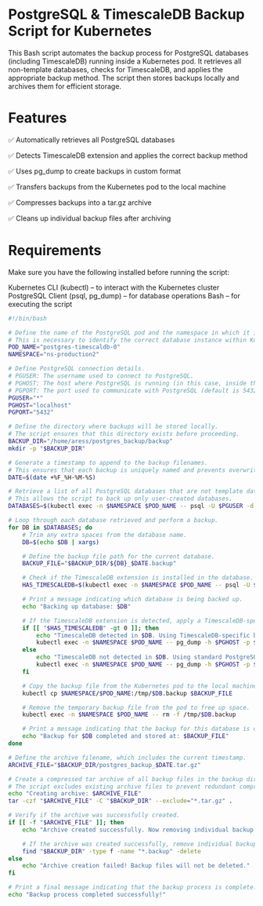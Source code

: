 # PostgreSQL & TimescaleDB Backup Script for Kubernetes

This Bash script automates the backup process for PostgreSQL databases (including TimescaleDB) running inside a Kubernetes pod. It retrieves all non-template databases, checks for TimescaleDB, and applies the appropriate backup method. The script then stores backups locally and archives them for efficient storage.

# Features
✅ Automatically retrieves all PostgreSQL databases

✅ Detects TimescaleDB extension and applies the correct backup method

✅ Uses pg_dump to create backups in custom format

✅ Transfers backups from the Kubernetes pod to the local machine

✅ Compresses backups into a tar.gz archive

✅ Cleans up individual backup files after archiving

# Requirements
Make sure you have the following installed before running the script:

Kubernetes CLI (kubectl) – to interact with the Kubernetes cluster
PostgreSQL Client (psql, pg_dump) – for database operations
Bash – for executing the script

```sh
#!/bin/bash

# Define the name of the PostgreSQL pod and the namespace in which it is running.
# This is necessary to identify the correct database instance within Kubernetes.
POD_NAME="postgres-timescaldb-0"
NAMESPACE="ns-production2"

# Define PostgreSQL connection details.
# PGUSER: The username used to connect to PostgreSQL.
# PGHOST: The host where PostgreSQL is running (in this case, inside the Kubernetes pod).
# PGPORT: The port used to communicate with PostgreSQL (default is 5432).
PGUSER="*"
PGHOST="localhost"
PGPORT="5432"

# Define the directory where backups will be stored locally.
# The script ensures that this directory exists before proceeding.
BACKUP_DIR="/home/aress/postgres_backup/backup"
mkdir -p "$BACKUP_DIR"

# Generate a timestamp to append to the backup filenames.
# This ensures that each backup is uniquely named and prevents overwriting previous backups.
DATE=$(date +%F_%H-%M-%S)

# Retrieve a list of all PostgreSQL databases that are not template databases.
# This allows the script to back up only user-created databases.
DATABASES=$(kubectl exec -n $NAMESPACE $POD_NAME -- psql -U $PGUSER -d postgres -t -c "SELECT datname FROM pg_database WHERE datistemplate = false;")

# Loop through each database retrieved and perform a backup.
for DB in $DATABASES; do
    # Trim any extra spaces from the database name.
    DB=$(echo $DB | xargs)

    # Define the backup file path for the current database.
    BACKUP_FILE="$BACKUP_DIR/${DB}_$DATE.backup"

    # Check if the TimescaleDB extension is installed in the database.
    HAS_TIMESCALEDB=$(kubectl exec -n $NAMESPACE $POD_NAME -- psql -U $PGUSER -d $DB -t -c "SELECT COUNT(*) FROM pg_extension WHERE extname = 'timescaledb';" | xargs)

    # Print a message indicating which database is being backed up.
    echo "Backing up database: $DB"

    # If the TimescaleDB extension is detected, apply a TimescaleDB-specific backup strategy.
    if [[ "$HAS_TIMESCALEDB" -gt 0 ]]; then
        echo "TimescaleDB detected in $DB. Using TimescaleDB-specific backup..."
        kubectl exec -n $NAMESPACE $POD_NAME -- pg_dump -h $PGHOST -p $PGPORT -U $PGUSER -d $DB --format=custom --no-owner --no-privileges --file="/tmp/$DB.backup"
    else
        echo "TimescaleDB not detected in $DB. Using standard PostgreSQL backup..."
        kubectl exec -n $NAMESPACE $POD_NAME -- pg_dump -h $PGHOST -p $PGPORT -U $PGUSER -d $DB --format=custom --no-owner --no-privileges --file="/tmp/$DB.backup"
    fi

    # Copy the backup file from the Kubernetes pod to the local machine.
    kubectl cp $NAMESPACE/$POD_NAME:/tmp/$DB.backup $BACKUP_FILE

    # Remove the temporary backup file from the pod to free up space.
    kubectl exec -n $NAMESPACE $POD_NAME -- rm -f /tmp/$DB.backup

    # Print a message indicating that the backup for this database is complete.
    echo "Backup for $DB completed and stored at: $BACKUP_FILE"
done

# Define the archive filename, which includes the current timestamp.
ARCHIVE_FILE="$BACKUP_DIR/postgres_backup_$DATE.tar.gz"

# Create a compressed tar archive of all backup files in the backup directory.
# The script excludes existing archive files to prevent redundant compression.
echo "Creating archive: $ARCHIVE_FILE"
tar -czf "$ARCHIVE_FILE" -C "$BACKUP_DIR" --exclude="*.tar.gz" .

# Verify if the archive was successfully created.
if [[ -f "$ARCHIVE_FILE" ]]; then
    echo "Archive created successfully. Now removing individual backup files..."

    # If the archive was created successfully, remove individual backup files to save space.
    find "$BACKUP_DIR" -type f -name "*.backup" -delete
else
    echo "Archive creation failed! Backup files will not be deleted."
fi

# Print a final message indicating that the backup process is complete.
echo "Backup process completed successfully!"

```

